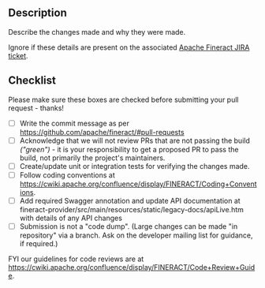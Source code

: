 ## Description

Describe the changes made and why they were made.

Ignore if these details are present on the associated [Apache Fineract JIRA ticket](https://github.com/apache/fineract/pull/1284).

## Checklist

Please make sure these boxes are checked before submitting your pull request - thanks!

- [ ] Write the commit message as per https://github.com/apache/fineract/#pull-requests
- [ ] Acknowledge that we will not review PRs that are not passing the build _("green")_ - it is your responsibility to get a proposed PR to pass the build, not primarily the project's maintainers.
- [ ] Create/update unit or integration tests for verifying the changes made.
- [ ] Follow coding conventions at https://cwiki.apache.org/confluence/display/FINERACT/Coding+Conventions.
- [ ] Add required Swagger annotation and update API documentation at fineract-provider/src/main/resources/static/legacy-docs/apiLive.htm with details of any API changes
- [ ] Submission is not a "code dump".  (Large changes can be made "in repository" via a branch.  Ask on the developer mailing list for guidance, if required.)

FYI our guidelines for code reviews are at https://cwiki.apache.org/confluence/display/FINERACT/Code+Review+Guide.
